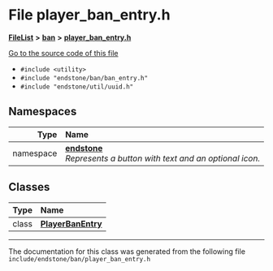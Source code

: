 

# File player\_ban\_entry.h



[**FileList**](files.md) **>** [**ban**](dir_f1b1f2e9abb31749ef58cd98f22bcd78.md) **>** [**player\_ban\_entry.h**](player__ban__entry_8h.md)

[Go to the source code of this file](player__ban__entry_8h_source.md)



* `#include <utility>`
* `#include "endstone/ban/ban_entry.h"`
* `#include "endstone/util/uuid.h"`













## Namespaces

| Type | Name |
| ---: | :--- |
| namespace | [**endstone**](namespaceendstone.md) <br>_Represents a button with text and an optional icon._  |


## Classes

| Type | Name |
| ---: | :--- |
| class | [**PlayerBanEntry**](classendstone_1_1PlayerBanEntry.md) <br> |



















































------------------------------
The documentation for this class was generated from the following file `include/endstone/ban/player_ban_entry.h`

